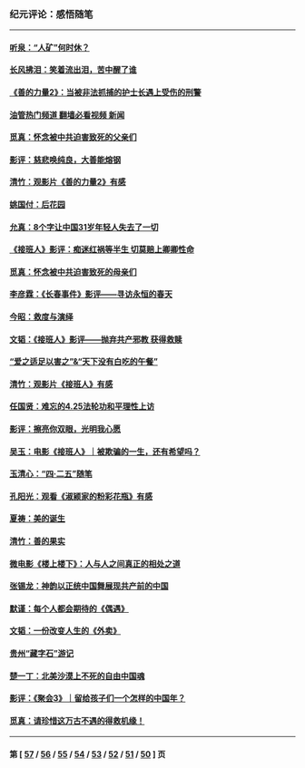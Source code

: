 ### 纪元评论：感悟随笔
---
#### [听泉：“人矿”何时休？](../../pages/nsc1035/n14016609.md?06200330) 
#### [长风拂泪：笑着流出泪，苦中醒了谁](../../pages/nsc1035/n14016469.md?06200330) 
#### [《善的力量2》：当被非法抓捕的护士长遇上受伤的刑警](../../pages/nsc1035/n14015561.md?06200330) 
#### [油管热门频道 翻墙必看视频 新闻](ok?06200330)
#### [觅真：怀念被中共迫害致死的父亲们](../../pages/nsc1035/n14014258.md?06200330) 
#### [影评：慈悲唤纯良，大善能熔钢](../../pages/nsc1035/n14010867.md?06200330) 
#### [清竹：观影片《善的力量2》有感](../../pages/nsc1035/n14010015.md?06200330) 
#### [姚国付：后花园](../../pages/nsc1035/n14005301.md?06200330) 
#### [允真：8个字让中国31岁年轻人失去了一切](../../pages/nsc1035/n13999093.md?06200330) 
#### [《接班人》影评：痴迷红祸等半生 切莫赔上卿卿性命](../../pages/nsc1035/n13998676.md?06200330) 
#### [觅真：怀念被中共迫害致死的母亲们](../../pages/nsc1035/n13997271.md?06200330) 
#### [李彦霖：《长春事件》影评——寻访永恒的春天](../../pages/nsc1035/n13995112.md?06200330) 
#### [今昭：救度与演绎](../../pages/nsc1035/n13992670.md?06200330) 
#### [文韬：《接班人》影评——抛弃共产邪教 获得救赎](../../pages/nsc1035/n13990160.md?06200330) 
#### [“爱之适足以害之”&“天下没有白吃的午餐”](../../pages/nsc1035/n13988391.md?06200330) 
#### [清竹：观影片《接班人》有感](../../pages/nsc1035/n13983561.md?06200330) 
#### [任国贤：难忘的4.25法轮功和平理性上访](../../pages/nsc1035/n13983482.md?06200330) 
#### [影评：擦亮你双眼，光明我心愿](../../pages/nsc1035/n13982333.md?06200330) 
#### [吴玉：电影《接班人》｜被欺骗的一生，还有希望吗？](../../pages/nsc1035/n13981972.md?06200330) 
#### [玉清心：“四·二五”随笔](../../pages/nsc1035/n13978628.md?06200330) 
#### [孔阳光：观看《淑颍家的粉彩花瓶》有感](../../pages/nsc1035/n13967929.md?06200330) 
#### [夏祷：美的诞生](../../pages/nsc1035/n13962321.md?06200330) 
#### [清竹：善的果实](../../pages/nsc1035/n13963980.md?06200330) 
#### [微电影《楼上楼下》：人与人之间真正的相处之道](../../pages/nsc1035/n13944319.md?06200330) 
#### [张锡龙：神韵以正统中国舞展现共产前的中国](../../pages/nsc1035/n13939727.md?06200330) 
#### [默谨：每个人都会期待的《偶遇》](../../pages/nsc1035/n13939091.md?06200330) 
#### [文韬：一份改变人生的《外卖》](../../pages/nsc1035/n13931822.md?06200330) 
#### [贵州“藏字石”游记](../../pages/nsc1035/n13923310.md?06200330) 
#### [楚一丁：北美沙漠上不死的自由中国魂](../../pages/nsc1035/n13921879.md?06200330) 
#### [影评：《聚会3》｜留给孩子们一个怎样的中国年？](../../pages/nsc1035/n13919652.md?06200330) 
#### [觅真：请珍惜这万古不遇的得救机缘！](../../pages/nsc1035/n13917157.md?06200330) 

---
#### 第 [ [57](./57.md?06200330) / [56](./56.md?06200330) / [55](./55.md?06200330) / [54](./54.md?06200330) / [53](./53.md?06200330) / [52](./52.md?06200330) / [51](./51.md?06200330) / [50](./50.md?06200330) ] 页
